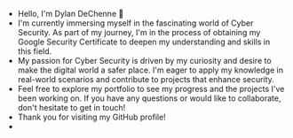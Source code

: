 - Hello, I'm Dylan DeChenne 👋
- I'm currently immersing myself in the fascinating world of Cyber Security. As part of my journey, I'm in the process of obtaining my Google Security Certificate to deepen my understanding and skills in this field.
- My passion for Cyber Security is driven by my curiosity and desire to make the digital world a safer place. I'm eager to apply my knowledge in real-world scenarios and contribute to projects that enhance security.
- Feel free to explore my portfolio to see my progress and the projects I've been working on. If you have any questions or would like to collaborate, don't hesitate to get in touch!
- Thank you for visiting my GitHub profile!
-


<!---
DeChenneDylan/DeChenneDylan is a ✨ special ✨ repository because its `README.md` (this file) appears on your GitHub profile.
You can click the Preview link to take a look at your changes.
--->
